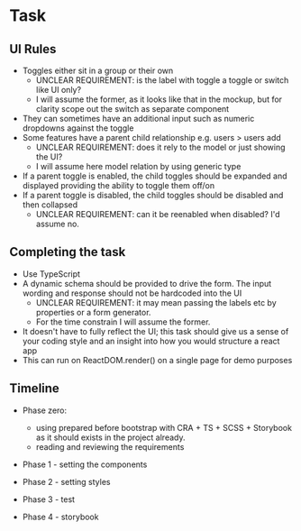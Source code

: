 # Task
## UI Rules
- Toggles either sit in a group or their own
  - UNCLEAR REQUIREMENT: is the label with toggle a toggle or switch like UI only?
  - I will assume the former, as it looks like that in the mockup, but for clarity scope out the switch as separate component
- They can sometimes have an additional input such as numeric dropdowns against the
toggle
- Some features have a parent child relationship e.g. users > users add
  - UNCLEAR REQUIREMENT: does it rely to the model or just showing the UI?
  - I will assume here model relation by using generic type
- If a parent toggle is enabled, the child toggles should be expanded and displayed
providing the ability to toggle them off/on
- If a parent toggle is disabled, the child toggles should be disabled and then collapsed
  - UNCLEAR REQUIREMENT: can it be reenabled when disabled? I'd assume no.
## Completing the task
- Use TypeScript
- A dynamic schema should be provided to drive the form. The input wording and
response should not be hardcoded into the UI
  - UNCLEAR REQUIREMENT: it may mean passing the labels etc by properties or a form generator.
  - For the time constrain I will assume the former.
- It doesn't have to fully reflect the UI; this task should give us a sense of your coding style and an insight into how you would structure a react app
- This can run on ReactDOM.render() on a single page for demo purposes

## Timeline

- Phase zero:
  - using prepared before bootstrap with CRA + TS + SCSS + Storybook as it should exists in the project already.
  - reading and reviewing the requirements

- Phase 1 - setting the components
- Phase 2 - setting styles
- Phase 3 - test
- Phase 4 - storybook